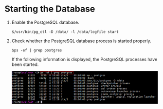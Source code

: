 # Starting the Database<a name="EN-US_TOPIC_0230050750"></a>

1.  Enable the PostgreSQL database.

    ```
    $/usr/bin/pg_ctl -D /data/ -l /data/logfile start
    ```

2.  Check whether the PostgreSQL database process is started properly.

    ```
    $ps -ef | grep postgres
    ```

    If the following information is displayed, the PostgreSQL processes have been started.

    ![](figures/postgres.png)



